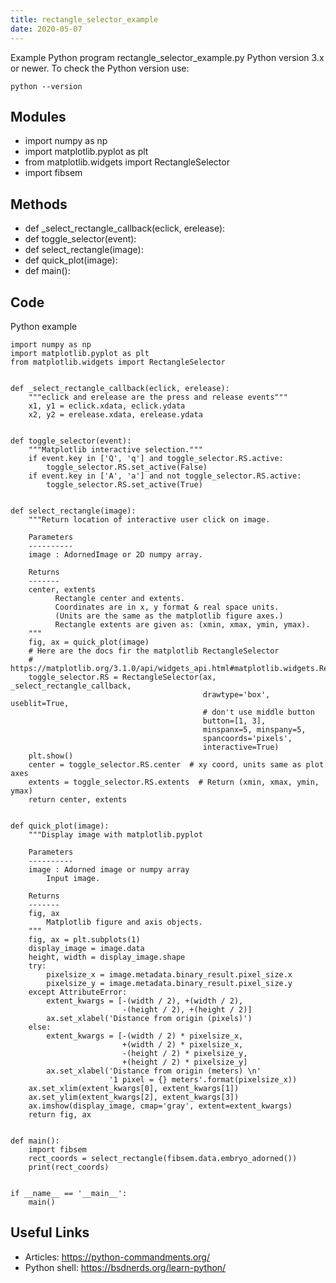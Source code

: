 ```yaml
---
title: rectangle_selector_example
date: 2020-05-07
---
```

Example Python program rectangle_selector_example.py
Python version 3.x or newer.
To check the Python version use:

    python --version

## Modules

* import numpy as np
* import matplotlib.pyplot as plt
* from matplotlib.widgets import RectangleSelector
* import fibsem

## Methods

* def _select_rectangle_callback(eclick, erelease):
* def toggle_selector(event):
* def select_rectangle(image):
* def quick_plot(image):
* def main():

## Code

Python example

    import numpy as np
    import matplotlib.pyplot as plt
    from matplotlib.widgets import RectangleSelector
    
    
    def _select_rectangle_callback(eclick, erelease):
        """eclick and erelease are the press and release events"""
        x1, y1 = eclick.xdata, eclick.ydata
        x2, y2 = erelease.xdata, erelease.ydata
    
    
    def toggle_selector(event):
        """Matplotlib interactive selection."""
        if event.key in ['Q', 'q'] and toggle_selector.RS.active:
            toggle_selector.RS.set_active(False)
        if event.key in ['A', 'a'] and not toggle_selector.RS.active:
            toggle_selector.RS.set_active(True)
    
    
    def select_rectangle(image):
        """Return location of interactive user click on image.
    
        Parameters
        ----------
        image : AdornedImage or 2D numpy array.
    
        Returns
        -------
        center, extents
              Rectangle center and extents.
              Coordinates are in x, y format & real space units.
              (Units are the same as the matplotlib figure axes.)
              Rectangle extents are given as: (xmin, xmax, ymin, ymax).
        """
        fig, ax = quick_plot(image)
        # Here are the docs fir the matplotlib RectangleSelector
        # https://matplotlib.org/3.1.0/api/widgets_api.html#matplotlib.widgets.RectangleSelector
        toggle_selector.RS = RectangleSelector(ax, _select_rectangle_callback,
                                               drawtype='box', useblit=True,
                                               # don't use middle button
                                               button=[1, 3],
                                               minspanx=5, minspany=5,
                                               spancoords='pixels',
                                               interactive=True)
        plt.show()
        center = toggle_selector.RS.center  # xy coord, units same as plot axes
        extents = toggle_selector.RS.extents  # Return (xmin, xmax, ymin, ymax)
        return center, extents
    
    
    def quick_plot(image):
        """Display image with matplotlib.pyplot
    
        Parameters
        ----------
        image : Adorned image or numpy array
            Input image.
    
        Returns
        -------
        fig, ax
            Matplotlib figure and axis objects.
        """
        fig, ax = plt.subplots(1)
        display_image = image.data
        height, width = display_image.shape
        try:
            pixelsize_x = image.metadata.binary_result.pixel_size.x
            pixelsize_y = image.metadata.binary_result.pixel_size.y
        except AttributeError:
            extent_kwargs = [-(width / 2), +(width / 2),
                             -(height / 2), +(height / 2)]
            ax.set_xlabel('Distance from origin (pixels)')
        else:
            extent_kwargs = [-(width / 2) * pixelsize_x,
                             +(width / 2) * pixelsize_x,
                             -(height / 2) * pixelsize_y,
                             +(height / 2) * pixelsize_y]
            ax.set_xlabel('Distance from origin (meters) \n'
                          '1 pixel = {} meters'.format(pixelsize_x))
        ax.set_xlim(extent_kwargs[0], extent_kwargs[1])
        ax.set_ylim(extent_kwargs[2], extent_kwargs[3])
        ax.imshow(display_image, cmap='gray', extent=extent_kwargs)
        return fig, ax
    
    
    def main():
        import fibsem
        rect_coords = select_rectangle(fibsem.data.embryo_adorned())
        print(rect_coords)
    
    
    if __name__ == '__main__':
        main()
    

## Useful Links

- Articles: https://python-commandments.org/
- Python shell: https://bsdnerds.org/learn-python/

